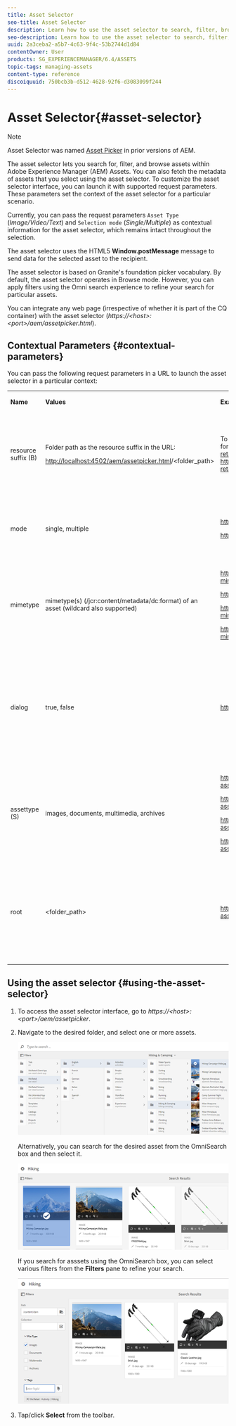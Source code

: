 ```yaml
---
title: Asset Selector
seo-title: Asset Selector
description: Learn how to use the asset selector to search, filter, browse, and fetch metadata for assets within Adobe Experience Manager (AEM) Assets. Also learn how to customize the asset selector interface.
seo-description: Learn how to use the asset selector to search, filter, browse, and fetch metadata for assets within Adobe Experience Manager (AEM) Assets. Also learn how to customize the asset selector interface.
uuid: 2a3ceba2-a5b7-4c63-9f4c-53b2744d1d84
contentOwner: User
products: SG_EXPERIENCEMANAGER/6.4/ASSETS
topic-tags: managing-assets
content-type: reference
discoiquuid: 750bcb3b-d512-4628-92f6-d3083099f244
---
```


# Asset Selector{#asset-selector}

>[!NOTE]
>
>Asset Selector was named [Asset Picker](https://helpx.adobe.com/experience-manager/6-2/assets/using/asset-picker.html) in prior versions of AEM.

The asset selector lets you search for, filter, and browse assets within Adobe Experience Manager (AEM) Assets. You can also fetch the metadata of assets that you select using the asset selector. To customize the asset selector interface, you can launch it with supported request parameters. These parameters set the context of the asset selector for a particular scenario.

Currently, you can pass the request parameters `Asset Type` (*Image/Video/Text*) and `Selection mode` (*Single/Multiple*) as contextual information for the asset selector, which remains intact throughout the selection.

The asset selector uses the HTML5 **Window.postMessage** message to send data for the selected asset to the recipient.

The asset selector is based on Granite's foundation picker vocabulary. By default, the asset selector operates in Browse mode. However, you can apply filters using the Omni search experience to refine your search for particular assets.

You can integrate any web page (irrespective of whether it is part of the CQ container) with the asset selector (*https://&lt;host&gt;:&lt;port&gt;/aem/assetpicker.html*).

## Contextual Parameters {#contextual-parameters}

You can pass the following request parameters in a URL to launch the asset selector in a particular context:

<table> 
 <tbody> 
  <tr> 
   <td><p><strong>Name</strong></p> </td> 
   <td><p><strong>Values</strong></p> </td> 
   <td><p><strong>Example</strong></p> </td> 
   <td><p><strong>Purpose</strong></p> </td> 
  </tr> 
  <tr> 
   <td><p>resource suffix (B)</p> </td> 
   <td><p>Folder path as the resource suffix in the URL:</p> <p><a href="http://localhost:4502/aem/assetpicker.html?mimetype=*presentation&amp;mimetype=*png">http://localhost:4502/aem/assetpicker.html</a>/&lt;folder_path&gt;</p> </td> 
   <td><p>To launch the asset selector with a particular folder selected, for example with the folder <a href="http://localhost:4502/aem/assetpicker.html/content/dam/we-retail/en/activities?assettype=images">/content/dam/we-retail/en/activities</a>, selected, the URL should be of the form: <a href="http://localhost:4502/aem/assetpicker.html/content/dam/we-retail/en/activities?assettype=images">http://localhost:4502/aem/assetpicker.html/content/dam/we-retail/en/activities?assettype=images</a></p> </td> 
   <td><p>If you require a particular folder to be selected when the asset selector is launched, passed it as a resource suffix.</p> </td> 
  </tr> 
  <tr> 
   <td><p>mode</p> </td> 
   <td><p>single, multiple</p> </td> 
   <td><p><a href="http://localhost:4502/aem/assetpicker.html?mode=multiple">http://localhost:4502/aem/assetpicker.html?mode=multiple</a></p> <p><a href="http://localhost:4502/aem/assetpicker.html?mode=single">http://localhost:4502/aem/assetpicker.html?mode=single</a></p> </td> 
   <td><p>In multiple mode, you can select several assets simultaneously using the asset selector.</p> </td> 
  </tr> 
  <tr> 
   <td><p>mimetype</p> </td> 
   <td><p>mimetype(s) (/jcr:content/metadata/dc:format) of an asset (wildcard also supported)</p> </td> 
   <td><p><a href="http://localhost:4502/aem/assetpicker.html?mimetype=image/png">http://localhost:4502/aem/assetpicker.html?mimetype=image/png</a></p> <p><a href="http://localhost:4502/aem/assetpicker.html?mimetype=*png">http://localhost:4502/aem/assetpicker.html?mimetype=*png</a></p> <p><a href="http://localhost:4502/aem/assetpicker.html?mimetype=*presentation">http://localhost:4502/aem/assetpicker.html?mimetype=*presentation</a></p> <p><a href="http://localhost:4502/aem/assetpicker.html?mimetype=*presentation&amp;mimetype=*png">http://localhost:4502/aem/assetpicker.html?mimetype=*presentation&amp;mimetype=*png</a></p> </td> 
   <td><p>Use it to filter assets based on MIME type(s)</p> </td> 
  </tr> 
  <tr> 
   <td><p>dialog</p> </td> 
   <td><p>true, false</p> </td> 
   <td><p><a href="http://localhost:4502/aem/assetpicker.html?dialog=true">http://localhost:4502/aem/assetpicker.html?dialog=true</a></p> </td> 
   <td><p>Use these parameters to open the asset selector as <a href="https://docs.adobe.com/docs/en/aem/6-3/develop/ref/granite-ui/api/jcr_root/libs/granite/ui/components/foundation/layouts/dialog/index.html">Granite Dialog</a>. This option is only applicable when you launch the asset selector through <a href="https://helpx.adobe.com/experience-manager/6-4/sites/developing/using/reference-materials/granite-ui/api/jcr_root/libs/granite/ui/components/coral/foundation/form/pathfield/index.html?highlight=pathfield">Granite Path Field</a>, and configure it as pickerSrc URL.</p> </td> 
  </tr> 
  <tr> 
   <td><p>assettype (S)</p> </td> 
   <td><p>images, documents, multimedia, archives</p> </td> 
   <td><p><a href="http://localhost:4502/aem/assetpicker.html?assettype=images">http://localhost:4502/aem/assetpicker.html?assettype=images</a></p> <p><a href="http://localhost:4502/aem/assetpicker.html?assettype=documents">http://localhost:4502/aem/assetpicker.html?assettype=documents</a></p> <p><a href="http://localhost:4502/aem/assetpicker.html?assettype=multimedia">http://localhost:4502/aem/assetpicker.html?assettype=multimedia</a></p> <p><a href="http://localhost:4502/aem/assetpicker.html?assettype=archives">http://localhost:4502/aem/assetpicker.html?assettype=archives</a></p> </td> 
   <td><p>Use this option to filter asset types based on the value passed.</p> </td> 
  </tr> 
  <tr> 
   <td><p>root</p> </td> 
   <td><p>&lt;folder_path&gt;</p> </td> 
   <td><p><a href="http://localhost:4502/aem/assetpicker.html?assettype=images&amp;root=/content/dam/we-retail/en/activities">http://localhost:4502/aem/assetpicker.html?assettype=images&amp;root=/content/dam/we-retail/en/activities</a></p> </td> 
   <td><p>Use this option to specify the root folder for the asset selector. In this case, the asset selector lets you select only child assets (direct/indirect) under the root folder.</p> </td> 
  </tr> 
 </tbody> 
</table>

## Using the asset selector {#using-the-asset-selector}

1. To access the asset selector interface, go to *https://&lt;host&gt;:&lt;port&gt;/aem/assetpicker*.
1. Navigate to the desired folder, and select one or more assets.

   ![chlimage_1-441](assets/chlimage_1-441.png)

   Alternatively, you can search for the desired asset from the OmniSearch box and then select it.

   ![chlimage_1-442](assets/chlimage_1-442.png)

   If you search for asssets using the OmniSearch box, you can select various filters from the **Filters** pane to refine your search.

   ![chlimage_1-443](assets/chlimage_1-443.png)

1. Tap/click **Select** from the toolbar.

